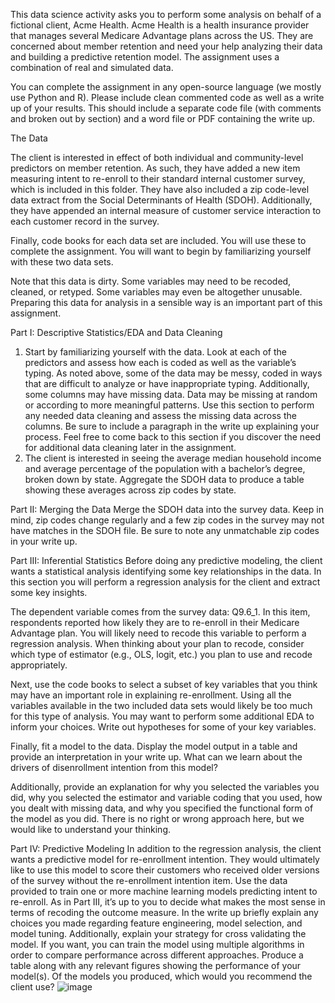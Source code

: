 This data science activity asks you to perform some analysis on behalf of a fictional client, Acme Health. Acme Health is a health insurance provider that manages several Medicare Advantage plans across the US. They are concerned about member retention and need your help analyzing their data and building a predictive retention model. The assignment uses a combination of real and simulated data.

You can complete the assignment in any open-source language (we mostly use Python and R). Please include clean commented code as well as a write up of your results. This should include a separate code file (with comments and broken out by section) and a word file or PDF containing the write up.

The Data

The client is interested in effect of both individual and community-level predictors on member retention. As such, they have added a new item measuring intent to re-enroll to their standard internal customer survey, which is included in this folder. They have also included a zip code-level data extract from the Social Determinants of Health (SDOH). Additionally, they have appended an internal measure of customer service interaction to each customer record in the survey.

Finally, code books for each data set are included. You will use these to complete the assignment. You will want to begin by familiarizing yourself with these two data sets.

Note that this data is dirty. Some variables may need to be recoded, cleaned, or retyped. Some variables may even be altogether unusable. Preparing this data for analysis in a sensible way is an important part of this assignment.

Part I: Descriptive Statistics/EDA and Data Cleaning

1.	Start by familiarizing yourself with the data. Look at each of the predictors and assess how each is coded as well as the variable’s typing. As noted above, some of the data may be messy, coded in ways that are difficult to analyze or have inappropriate typing. Additionally, some columns may have missing data. Data may be missing at random or according to more meaningful patterns. Use this section to perform any needed data cleaning and assess the missing data across the columns. Be sure to include a paragraph in the write up explaining your process. Feel free to come back to this section if you discover the need for additional data cleaning later in the assignment.
2.	The client is interested in seeing the average median household income and average percentage of the population with a bachelor’s degree, broken down by state. Aggregate the SDOH data to produce a table showing these averages across zip codes by state.


Part II: Merging the Data
Merge the SDOH data into the survey data. Keep in mind, zip codes change regularly and a few zip codes in the survey may not have matches in the SDOH file. Be sure to note any unmatchable zip codes in your write up.


Part III: Inferential Statistics
Before doing any predictive modeling, the client wants a statistical analysis identifying some key relationships in the data. In this section you will perform a regression analysis for the client and extract some key insights.

The dependent variable comes from the survey data: Q9.6_1. In this item, respondents reported how likely they are to re-enroll in their Medicare Advantage plan. You will likely need to recode this variable to perform a regression analysis. When thinking about your plan to recode, consider which type of estimator (e.g., OLS, logit, etc.) you plan to use and recode appropriately.

Next, use the code books to select a subset of key variables that you think may have an important role in explaining re-enrollment. Using all the variables available in the two included data sets would likely be too much for this type of analysis. You may want to perform some additional EDA to inform your choices. Write out hypotheses for some of your key variables. 

Finally, fit a model to the data. Display the model output in a table and provide an interpretation in your write up. What can we learn about the drivers of disenrollment intention from this model? 

Additionally, provide an explanation for why you selected the variables you did, why you selected the estimator and variable coding that you used, how you dealt with missing data, and why you specified the functional form of the model as you did. There is no right or wrong approach here, but we would like to understand your thinking.

Part IV: Predictive Modeling
In addition to the regression analysis, the client wants a predictive model for re-enrollment intention. They would ultimately like to use this model to score their customers who received older versions of the survey without the re-enrollment intention item. Use the data provided to train one or more machine learning models predicting intent to re-enroll. As in Part III, it’s up to you to decide what makes the most sense in terms of recoding the outcome measure.
In the write up briefly explain any choices you made regarding feature engineering, model selection, and model tuning. Additionally, explain your strategy for cross validating the model. If you want, you can train the model using multiple algorithms in order to compare performance across different approaches.
Produce a table along with any relevant figures showing the performance of your model(s). Of the models you produced, which would you recommend the client use?
![image](https://user-images.githubusercontent.com/97277567/203465975-81eeebd0-91a4-4336-bcb5-966b267b3fef.png)
